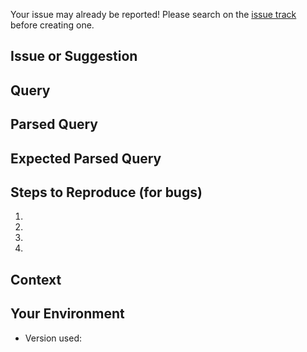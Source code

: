 Your issue may already be reported!
Please search on the [issue track](../) before creating one.

<!--- An issue can be submitted without providing access to database -->

## Issue or Suggestion
<!--- Tell us if it is a problem or suggestion -->

## Query
<!--- Provide a valid SQL query -->

## Parsed Query
<!--- If the framework is able to parse, then paste the parsed query here -->

## Expected Parsed Query
<!--- Expected parsed query -->


## Steps to Reproduce (for bugs)
<!--- Provide a link to a live example, or an unambiguous set of steps to -->
<!--- reproduce this bug. Include code to reproduce, if relevant -->
1.
2.
3.
4.

## Context
<!--- How has this issue affected you? What are you trying to accomplish? -->
<!--- Providing context helps us come up with a solution that is most useful in the real world -->

## Your Environment
<!--- Include as many relevant details about the environment you experienced the bug in -->
* Version used:
